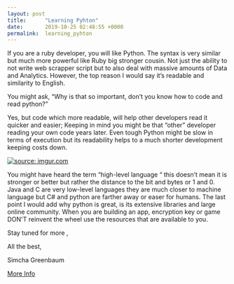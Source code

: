 ```yaml
---
layout: post
title:      "Learning Pyhton"
date:       2019-10-25 02:48:55 +0000
permalink:  learning_pyhton
---
```



If you are a ruby developer, you will like Python. The syntax is very similar but much more powerful like Ruby big stronger cousin. Not just the ability to not write web scrapper script but to also deal with massive amounts of Data and Analytics. However, the top reason I would say it’s readable and similarity to English. 

You might ask, “Why is that so important, don’t you know how to code and read python?”  

Yes, but code which more readable,  will help other developers read it quicker and easier; Keeping in mind you might be that “other” developer reading your own code years later. Even tough Python might be slow in terms of execution but its readability helps to a much shorter development keeping costs down.


<a href="https://imgur.com/NgCONLY"><img src="https://i.imgur.com/NgCONLYl.png" title="source: imgur.com" /></a>


You might have heard the term “high-level language “ this doesn’t mean it is stronger or better but rather the distance to the bit and bytes or 1 and 0. Java and C are very low-level languages they are much closer to machine language but C# and python are farther away or easer for humans.
The last point I would add why python is great, is its extensive libraries and large online community. When you are building an app, encryption key or game DON'T  reinvent the wheel use the resources that are available to you.



Stay tuned for more ,



All the best,

Simcha Greenbaum



[More Info](https://medium.com/@trungluongquang/why-python-is-popular-despite-being-super-slow-83a8320412a9)

